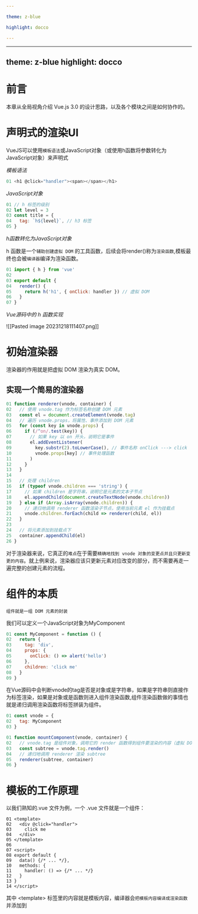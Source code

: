 ```yaml
---

theme: z-blue

highlight: docco

---
```

---
theme: z-blue
highlight: docco
---

# 前言

本章从全局视角介绍 Vue.js 3.0 的设计思路，以及各个模块之间是如何协作的。

# 声明式的渲染UI

VueJS可以使用`模板语法`或JavaScript对象（或使用h函数将参数转化为JavaScript对象）来声明式

*模板语法*
~~~JavaScript
01 <h1 @click="handler"><span></span></h1>
~~~

*JavaScript对象*

~~~JavaScript
01 // h 标签的级别
02 let level = 3
03 const title = {
04   tag: `h${level}`, // h3 标签
05 }
~~~

*h函数转化为JavaScript对象*

h 函数是一个`辅助创建虚拟 DOM` 的工具函数，后续会将render()称为`渲染函数`,模板最终也会被`编译器`编译为渲染函数。

~~~JavaScript
01 import { h } from 'vue'
02
03 export default {
04   render() {
05     return h('h1', { onClick: handler }) // 虚拟 DOM
06   }
07 }
~~~

*Vue源码中的 h 函数实现*

![[Pasted image 20231218111407.png]]

# 初始渲染器

渲染器的作用就是把虚拟 DOM 渲染为真实 DOM。

## 实现一个简易的渲染器

~~~JavaScript
01 function renderer(vnode, container) {
02   // 使用 vnode.tag 作为标签名称创建 DOM 元素
03   const el = document.createElement(vnode.tag)
04   // 遍历 vnode.props，将属性、事件添加到 DOM 元素
05   for (const key in vnode.props) {
06     if (/^on/.test(key)) {
07       // 如果 key 以 on 开头，说明它是事件
08       el.addEventListener(
09         key.substr(2).toLowerCase(), // 事件名称 onClick ---> click
10         vnode.props[key] // 事件处理函数
11       )
12     }
13   }
14
15   // 处理 children
16   if (typeof vnode.children === 'string') {
17     // 如果 children 是字符串，说明它是元素的文本子节点
18     el.appendChild(document.createTextNode(vnode.children))
19   } else if (Array.isArray(vnode.children)) {
20     // 递归地调用 renderer 函数渲染子节点，使用当前元素 el 作为挂载点
21     vnode.children.forEach(child => renderer(child, el))
22   }
23
24   // 将元素添加到挂载点下
25   container.appendChild(el)
26 }
~~~

对于渲染器来说，它真正的`难点`在于需要`精确地找到 vnode 对象的变更点并且只更新变更的内容`。就上例来说，渲染器应该只更新元素对应改变的部分，而不需要再走一遍完整的创建元素的流程。

# 组件的本质
	组件就是一组 DOM 元素的封装

我们可以定义一个JavaScript对象为MyComponent

~~~JavaScript
01 const MyComponent = function () {
02   return {
03     tag: 'div',
04     props: {
05       onClick: () => alert('hello')
06     },
07     children: 'click me'
08   }
09 }
~~~

在Vue源码中会判断vnode的tag是否是对象或是字符串，如果是字符串则直接作为标签渲染，如果是对象或是函数则进入组件渲染函数,组件渲染函数做的事情也就是递归调用渲染函数将标签拼装为组件。

~~~JavaScript
01 const vnode = {
02   tag: MyComponent
03 }
~~~

~~~JavaScript
01 function mountComponent(vnode, container) {
02   // vnode.tag 是组件对象，调用它的 render 函数得到组件要渲染的内容（虚拟 DOM）
03   const subtree = vnode.tag.render()
04   // 递归地调用 renderer 渲染 subtree
05   renderer(subtree, container)
06 }
~~~

# 模板的工作原理

以我们熟知的.vue 文件为例，一个 .vue 文件就是一个组件：
~~~Vue
01 <template>
02   <div @click="handler">
03     click me
04   </div>
05 </template>
06
07 <script>
08 export default {
09   data() {/* ... */},
10   methods: {
11     handler: () => {/* ... */}
12   }
13 }
14 </script>
~~~

其中 \<template> 标签里的内容就是模板内容，编译器会`把模板内容编译成渲染函数`并添加到<script> 
